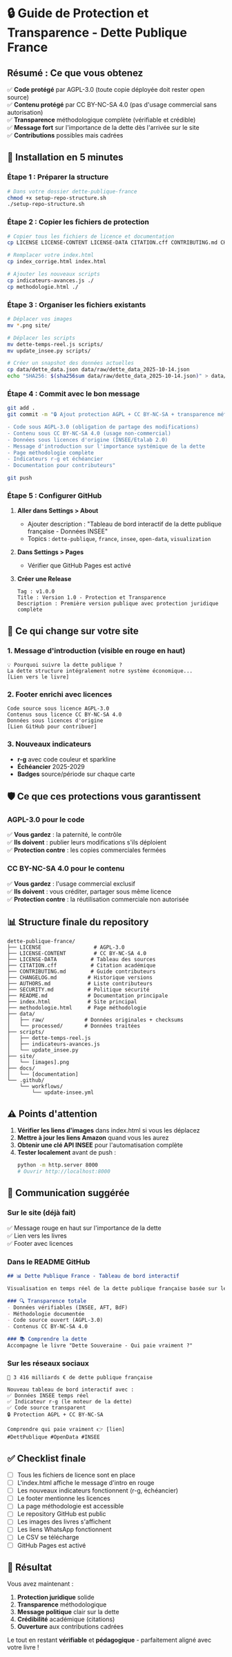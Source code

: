 # 🔒 Guide de Protection et Transparence - Dette Publique France

## Résumé : Ce que vous obtenez

✅ **Code protégé** par AGPL-3.0 (toute copie déployée doit rester open source)  
✅ **Contenu protégé** par CC BY-NC-SA 4.0 (pas d'usage commercial sans autorisation)  
✅ **Transparence** méthodologique complète (vérifiable et crédible)  
✅ **Message fort** sur l'importance de la dette dès l'arrivée sur le site  
✅ **Contributions** possibles mais cadrées  

## 🚀 Installation en 5 minutes

### Étape 1 : Préparer la structure

```bash
# Dans votre dossier dette-publique-france
chmod +x setup-repo-structure.sh
./setup-repo-structure.sh
```

### Étape 2 : Copier les fichiers de protection

```bash
# Copier tous les fichiers de licence et documentation
cp LICENSE LICENSE-CONTENT LICENSE-DATA CITATION.cff CONTRIBUTING.md CHANGELOG.md AUTHORS.md SECURITY.md ./

# Remplacer votre index.html
cp index_corrige.html index.html

# Ajouter les nouveaux scripts
cp indicateurs-avances.js ./
cp methodologie.html ./
```

### Étape 3 : Organiser les fichiers existants

```bash
# Déplacer vos images
mv *.png site/

# Déplacer les scripts
mv dette-temps-reel.js scripts/
mv update_insee.py scripts/

# Créer un snapshot des données actuelles
cp data/dette_data.json data/raw/dette_data_2025-10-14.json
echo "SHA256: $(sha256sum data/raw/dette_data_2025-10-14.json)" > data/raw/checksums.txt
```

### Étape 4 : Commit avec le bon message

```bash
git add .
git commit -m "🔒 Ajout protection AGPL + CC BY-NC-SA + transparence méthodologique

- Code sous AGPL-3.0 (obligation de partage des modifications)
- Contenu sous CC BY-NC-SA 4.0 (usage non-commercial)
- Données sous licences d'origine (INSEE/Etalab 2.0)
- Message d'introduction sur l'importance systémique de la dette
- Page méthodologie complète
- Indicateurs r-g et échéancier
- Documentation pour contributeurs"

git push
```

### Étape 5 : Configurer GitHub

1. **Aller dans Settings > About**
   - Ajouter description : "Tableau de bord interactif de la dette publique française - Données INSEE"
   - Topics : `dette-publique`, `france`, `insee`, `open-data`, `visualization`

2. **Dans Settings > Pages**
   - Vérifier que GitHub Pages est activé

3. **Créer une Release**
   ```
   Tag : v1.0.0
   Title : Version 1.0 - Protection et Transparence
   Description : Première version publique avec protection juridique complète
   ```

## 📝 Ce qui change sur votre site

### 1. Message d'introduction (visible en rouge en haut)
```
💡 Pourquoi suivre la dette publique ?
La dette structure intégralement notre système économique...
[Lien vers le livre]
```

### 2. Footer enrichi avec licences
```
Code source sous licence AGPL-3.0
Contenus sous licence CC BY-NC-SA 4.0
Données sous licences d'origine
[Lien GitHub pour contribuer]
```

### 3. Nouveaux indicateurs
- **r-g** avec code couleur et sparkline
- **Échéancier** 2025-2029
- **Badges** source/période sur chaque carte

## 🛡️ Ce que ces protections vous garantissent

### AGPL-3.0 pour le code
✅ **Vous gardez** : la paternité, le contrôle  
✅ **Ils doivent** : publier leurs modifications s'ils déploient  
✅ **Protection contre** : les copies commerciales fermées  

### CC BY-NC-SA 4.0 pour le contenu
✅ **Vous gardez** : l'usage commercial exclusif  
✅ **Ils doivent** : vous créditer, partager sous même licence  
✅ **Protection contre** : la réutilisation commerciale non autorisée  

## 📊 Structure finale du repository

```
dette-publique-france/
├── LICENSE                 # AGPL-3.0
├── LICENSE-CONTENT         # CC BY-NC-SA 4.0  
├── LICENSE-DATA           # Tableau des sources
├── CITATION.cff           # Citation académique
├── CONTRIBUTING.md        # Guide contributeurs
├── CHANGELOG.md          # Historique versions
├── AUTHORS.md            # Liste contributeurs
├── SECURITY.md           # Politique sécurité
├── README.md             # Documentation principale
├── index.html            # Site principal
├── methodologie.html     # Page méthodologie
├── data/
│   ├── raw/             # Données originales + checksums
│   └── processed/       # Données traitées
├── scripts/
│   ├── dette-temps-reel.js
│   ├── indicateurs-avances.js
│   └── update_insee.py
├── site/
│   └── [images].png
├── docs/
│   └── [documentation]
└── .github/
    └── workflows/
        └── update-insee.yml
```

## ⚠️ Points d'attention

1. **Vérifier les liens d'images** dans index.html si vous les déplacez
2. **Mettre à jour les liens Amazon** quand vous les aurez
3. **Obtenir une clé API INSEE** pour l'automatisation complète
4. **Tester localement** avant de push :
   ```bash
   python -m http.server 8000
   # Ouvrir http://localhost:8000
   ```

## 📢 Communication suggérée

### Sur le site (déjà fait)
✅ Message rouge en haut sur l'importance de la dette  
✅ Lien vers les livres  
✅ Footer avec licences  

### Dans le README GitHub
```markdown
## 📊 Dette Publique France - Tableau de bord interactif

Visualisation en temps réel de la dette publique française basée sur les données officielles INSEE.

### 🔍 Transparence totale
- Données vérifiables (INSEE, AFT, BdF)
- Méthodologie documentée
- Code source ouvert (AGPL-3.0)
- Contenus CC BY-NC-SA 4.0

### 📚 Comprendre la dette
Accompagne le livre "Dette Souveraine - Qui paie vraiment ?"
```

### Sur les réseaux sociaux
```
🚨 3 416 milliards € de dette publique française

Nouveau tableau de bord interactif avec :
✅ Données INSEE temps réel
✅ Indicateur r-g (le moteur de la dette)
✅ Code source transparent
🔒 Protection AGPL + CC BY-NC-SA

Comprendre qui paie vraiment 👉 [lien]
#DettPublique #OpenData #INSEE
```

## ✅ Checklist finale

- [ ] Tous les fichiers de licence sont en place
- [ ] L'index.html affiche le message d'intro en rouge
- [ ] Les nouveaux indicateurs fonctionnent (r-g, échéancier)
- [ ] Le footer mentionne les licences
- [ ] La page méthodologie est accessible
- [ ] Le repository GitHub est public
- [ ] Les images des livres s'affichent
- [ ] Les liens WhatsApp fonctionnent
- [ ] Le CSV se télécharge
- [ ] GitHub Pages est activé

## 🎯 Résultat

Vous avez maintenant :
1. **Protection juridique** solide
2. **Transparence** méthodologique
3. **Message politique** clair sur la dette
4. **Crédibilité** académique (citations)
5. **Ouverture** aux contributions cadrées

Le tout en restant **vérifiable** et **pédagogique** - parfaitement aligné avec votre livre !
